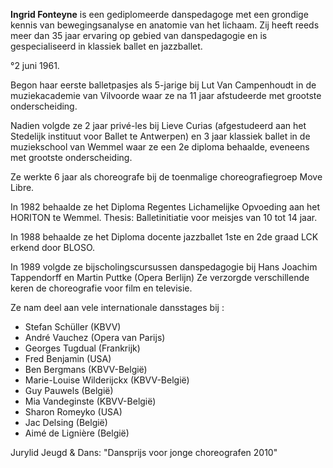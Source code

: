 **Ingrid Fonteyne** is een gediplomeerde danspedagoge met een grondige kennis van bewegingsanalyse en anatomie van het lichaam. Zij heeft reeds meer dan 35 jaar ervaring op gebied van danspedagogie en is gespecialiseerd in klassiek ballet en jazzballet. 

°2 juni 1961.

Begon haar eerste balletpasjes als 5-jarige bij Lut Van Campenhoudt in de muziekacademie van Vilvoorde waar ze na 11 jaar afstudeerde met grootste onderscheiding.

Nadien volgde ze 2 jaar privé-les bij Lieve Curias (afgestudeerd aan het Stedelijk instituut voor Ballet te Antwerpen) en 3 jaar klassiek ballet in de muziekschool van Wemmel waar ze een 2e diploma behaalde, eveneens met grootste onderscheiding.

Ze werkte 6 jaar als choreografe bij de toenmalige choreografiegroep Move Libre.

In 1982 behaalde ze het Diploma Regentes Lichamelijke Opvoeding aan het HORITON te Wemmel. Thesis: Balletinitiatie voor meisjes van 10 tot 14 jaar.

In 1988 behaalde ze het Diploma docente jazzballet 1ste en 2de graad LCK erkend door BLOSO.

In 1989 volgde ze bijscholingscursussen danspedagogie bij Hans Joachim Tappendorff en Martin Puttke (Opera Berlijn) Ze verzorgde verschillende keren de choreografie voor film en televisie.

Ze nam deel aan vele internationale dansstages bij :

* Stefan Schüller (KBVV)
* André Vauchez (Opera van Parijs)
* Georges Tugdual (Frankrijk)
* Fred Benjamin (USA)
* Ben Bergmans (KBVV-België)
* Marie-Louise Wilderijckx (KBVV-België)
* Guy Pauwels (België)
* Mia Vandeginste (KBVV-België)
* Sharon Romeyko (USA)
* Jac Delsing (België)
* Aimé de Lignière (België)

Jurylid Jeugd & Dans: "Dansprijs voor jonge choreografen 2010"